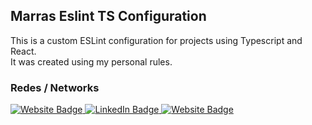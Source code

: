 ## Marras Eslint TS Configuration

This is a custom ESLint configuration for projects using Typescript and React.<br />
It was created using my personal rules.

### Redes / Networks

<div id="badges">
  <a href="https://walterradduso.dev/" target="_blank">
    <img src="https://img.shields.io/badge/website-8a0606?style=for-the-badge&logo=About.me&logoColor=FFFFFF" alt="Website Badge"/>
  </a>
  <a href="https://linkedin.walterradduso.com/" target="_blank">
    <img src="https://img.shields.io/badge/LinkedIn-0077B5?style=for-the-badge&logo=linkedin&logoColor=FFFFFF" alt="LinkedIn Badge"/>
  </a>
  <a href="https://twitter.com/walterradduso" target="_blank">
    <img src="https://img.shields.io/badge/twitter-00acee?style=for-the-badge&logo=twitter&logoColor=FFFFFF" alt="Website Badge"/>
  </a>
</div>
